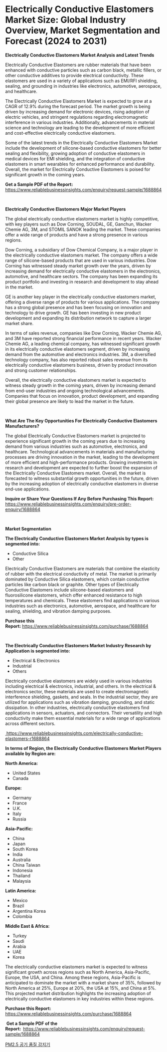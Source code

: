 <p><h1>Electrically Conductive Elastomers Market Size: Global Industry Overview, Market Segmentation and Forecast (2024 to 2031)</h1></p><p><strong>Electrically Conductive Elastomers Market Analysis and Latest Trends</strong></p>
<p><p>Electrically Conductive Elastomers are rubber materials that have been enhanced with conductive particles such as carbon black, metallic fillers, or other conductive additives to provide electrical conductivity. These elastomers are used in a variety of applications such as EMI/RFI shielding, sealing, and grounding in industries like electronics, automotive, aerospace, and healthcare.</p><p>The Electrically Conductive Elastomers Market is expected to grow at a CAGR of 12.9% during the forecast period. The market growth is being driven by increasing demand for electronic devices, rising adoption of electric vehicles, and stringent regulations regarding electromagnetic interference in various industries. Additionally, advancements in material science and technology are leading to the development of more efficient and cost-effective electrically conductive elastomers.</p><p>Some of the latest trends in the Electrically Conductive Elastomers Market include the development of silicone-based conductive elastomers for better sealing and flexibility, growing adoption of conductive elastomers in medical devices for EMI shielding, and the integration of conductive elastomers in smart wearables for enhanced performance and durability. Overall, the market for Electrically Conductive Elastomers is poised for significant growth in the coming years.</p></p>
<p><strong>Get a Sample PDF of the Report:&nbsp;</strong> <a href="https://www.reliablebusinessinsights.com/enquiry/request-sample/1688864">https://www.reliablebusinessinsights.com/enquiry/request-sample/1688864</a></p>
<p>&nbsp;</p>
<p><strong>Electrically Conductive Elastomers Major Market Players</strong></p>
<p><p>The global electrically conductive elastomers market is highly competitive, with key players such as Dow Corning, SOUDAL, GE, Ganchun, Wacker Chemie AG, 3M, and STOMIL SANOK leading the market. These companies offer a wide range of products and have a strong presence in various regions.</p><p>Dow Corning, a subsidiary of Dow Chemical Company, is a major player in the electrically conductive elastomers market. The company offers a wide range of silicone-based products that are used in various industries. Dow Corning has witnessed steady market growth over the years, driven by increasing demand for electrically conductive elastomers in the electronics, automotive, and healthcare sectors. The company has been expanding its product portfolio and investing in research and development to stay ahead in the market.</p><p>GE is another key player in the electrically conductive elastomers market, offering a diverse range of products for various applications. The company has a strong global presence and has been focusing on innovation and technology to drive growth. GE has been investing in new product development and expanding its distribution network to capture a larger market share.</p><p>In terms of sales revenue, companies like Dow Corning, Wacker Chemie AG, and 3M have reported strong financial performance in recent years. Wacker Chemie AG, a leading chemical company, has witnessed significant growth in its electrically conductive elastomers segment, driven by increasing demand from the automotive and electronics industries. 3M, a diversified technology company, has also reported robust sales revenue from its electrically conductive elastomers business, driven by product innovation and strong customer relationships.</p><p>Overall, the electrically conductive elastomers market is expected to witness steady growth in the coming years, driven by increasing demand from end-user industries and ongoing technological advancements. Companies that focus on innovation, product development, and expanding their global presence are likely to lead the market in the future.</p></p>
<p>&nbsp;</p>
<p><strong>What Are The Key Opportunities For Electrically Conductive Elastomers Manufacturers?</strong></p>
<p><p>The global Electrically Conductive Elastomers market is projected to experience significant growth in the coming years due to increasing demand from various industries such as automotive, electronics, and healthcare. Technological advancements in materials and manufacturing processes are driving innovation in the market, leading to the development of more efficient and high-performance products. Growing investments in research and development are expected to further boost the expansion of the Electrically Conductive Elastomers market. Overall, the market is forecasted to witness substantial growth opportunities in the future, driven by the increasing adoption of electrically conductive elastomers in diverse end-use applications.</p></p>
<p><strong>Inquire or Share Your Questions If Any Before Purchasing This Report:</strong> <a href="https://www.reliablebusinessinsights.com/enquiry/pre-order-enquiry/1688864">https://www.reliablebusinessinsights.com/enquiry/pre-order-enquiry/1688864</a></p>
<p>&nbsp;</p>
<p><strong>Market Segmentation</strong></p>
<p><strong>The Electrically Conductive Elastomers Market Analysis by types is segmented into:</strong></p>
<p><ul><li>Conductive Silica</li><li>Other</li></ul></p>
<p><p>Electrically Conductive Elastomers are materials that combine the elasticity of rubber with the electrical conductivity of metal. The market is primarily dominated by Conductive Silica elastomers, which contain conductive particles like carbon black or graphite. Other types of Electrically Conductive Elastomers include silicone-based elastomers and fluorosilicone elastomers, which offer enhanced resistance to high temperatures and chemicals. These elastomers find applications in various industries such as electronics, automotive, aerospace, and healthcare for sealing, shielding, and vibration damping purposes.</p></p>
<p><strong>Purchase this Report:&nbsp;</strong><a href="https://www.reliablebusinessinsights.com/purchase/1688864">https://www.reliablebusinessinsights.com/purchase/1688864</a></p>
<p>&nbsp;</p>
<p><strong>The Electrically Conductive Elastomers Market Industry Research by Application is segmented into:</strong></p>
<p><ul><li>Electrical & Electronics</li><li>Industrial</li><li>Others</li></ul></p>
<p><p>Electrically conductive elastomers are widely used in various industries including electrical & electronics, industrial, and others. In the electrical & electronics sector, these materials are used to create electromagnetic interference shielding, gaskets, and seals. In the industrial sector, they are utilized for applications such as vibration damping, grounding, and static dissipation. In other industries, electrically conductive elastomers find applications in sensors, actuators, and connectors. Their versatility and high conductivity make them essential materials for a wide range of applications across different sectors.</p></p>
<p><a href="https://www.reliablebusinessinsights.com/electrically-conductive-elastomers-r1688864">&nbsp;https://www.reliablebusinessinsights.com/electrically-conductive-elastomers-r1688864</a></p>
<p><strong>In terms of Region, the Electrically Conductive Elastomers Market Players available by Region are:</strong></p>
<p>
    <p> <strong> North America: </strong>
        <ul>
            <li>United States</li>
            <li>Canada</li>
        </ul>
        </p> 
    <p> <strong> Europe: </strong>
        <ul>
            <li>Germany</li>
            <li>France</li>
            <li>U.K.</li>
            <li>Italy</li>
            <li>Russia</li>
        </ul>
        </p> 
    <p> <strong> Asia-Pacific: </strong>
        <ul>
            <li>China</li>
            <li>Japan</li>
            <li>South Korea</li>
            <li>India</li>
            <li>Australia</li>
            <li>China Taiwan</li>
            <li>Indonesia</li>
            <li>Thailand</li>
            <li>Malaysia</li>
        </ul>
        </p> 
    <p> <strong> Latin America: </strong>
        <ul>
            <li>Mexico</li>
            <li>Brazil</li>
            <li>Argentina Korea</li>
            <li>Colombia</li>
        </ul>
        </p> 
    <p> <strong> Middle East & Africa: </strong>
        <ul>
            <li>Turkey</li>
            <li>Saudi</li>
            <li>Arabia</li>
            <li>UAE</li>
            <li>Korea</li>
        </ul>
    </p>
    </p>
<p><p>The electrically conductive elastomers market is expected to witness significant growth across regions such as North America, Asia-Pacific, Europe, the USA, and China. Among these regions, Asia-Pacific is anticipated to dominate the market with a market share of 35%, followed by North America at 25%, Europe at 20%, the USA at 15%, and China at 5%. This projected market distribution highlights the increasing adoption of electrically conductive elastomers in key industries within these regions.</p></p>
<p><strong>Purchase this Report: </strong><a href="https://www.reliablebusinessinsights.com/purchase/1688864">https://www.reliablebusinessinsights.com/purchase/1688864</a></p>
<p>&nbsp;<strong>Get a Sample PDF of the Report:&nbsp;&nbsp;</strong><a href="https://www.reliablebusinessinsights.com/enquiry/request-sample/1688864">https://www.reliablebusinessinsights.com/enquiry/request-sample/1688864</a></p>
<p><strong></strong></p>
<p><p><a href="https://medium.com/@bereniceroberts1978/%EB%8C%80%EA%B8%B0%EC%A7%88-%EA%B2%80%EC%B6%9C%EA%B8%B0-%EC%8B%9C%EC%9E%A5-%EB%B6%84%EC%84%9D-cagr-%EC%8B%9C%EC%9E%A5-%EC%84%B8%EB%B6%84%ED%99%94-%EB%B0%8F-%EC%84%B8%EA%B3%84-%EC%82%B0%EC%97%85-%EA%B0%9C%EC%9A%94-a77d602d900b">PM2.5 공기 품질 감지기</a></p></p>